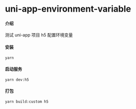 # uni-app-environment-variable

#### 介绍
测试 uni-app 项目 h5 配置环境变量

#### 安装
```shell
yarn
```
#### 启动服务
```shell
yarn dev:h5
```

#### 打包

```shell
yarn build:custom h5
```
